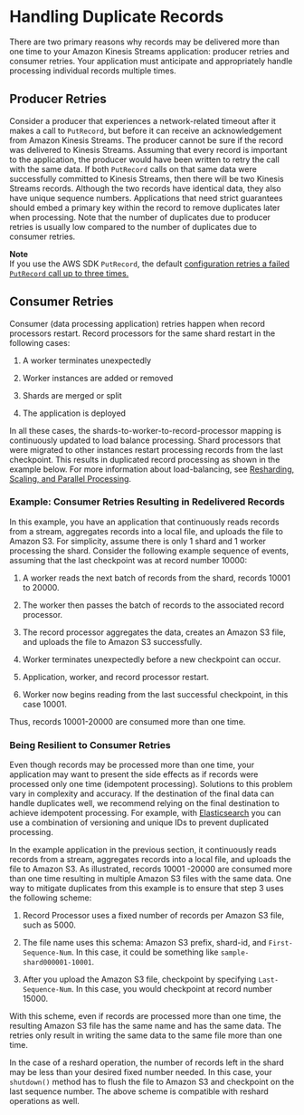 # Handling Duplicate Records<a name="kinesis-record-processor-duplicates"></a>

There are two primary reasons why records may be delivered more than one time to your Amazon Kinesis Streams application: producer retries and consumer retries\. Your application must anticipate and appropriately handle processing individual records multiple times\.

## Producer Retries<a name="kinesis-record-processor-duplicates-producer"></a>

Consider a producer that experiences a network\-related timeout after it makes a call to `PutRecord`, but before it can receive an acknowledgement from Amazon Kinesis Streams\. The producer cannot be sure if the record was delivered to Kinesis Streams\. Assuming that every record is important to the application, the producer would have been written to retry the call with the same data\. If both `PutRecord` calls on that same data were successfully committed to Kinesis Streams, then there will be two Kinesis Streams records\. Although the two records have identical data, they also have unique sequence numbers\. Applications that need strict guarantees should embed a primary key within the record to remove duplicates later when processing\. Note that the number of duplicates due to producer retries is usually low compared to the number of duplicates due to consumer retries\.

**Note**  
If you use the AWS SDK `PutRecord`, the default [configuration retries a failed `PutRecord` call up to three times\.](http://docs.aws.amazon.com/AWSJavaSDK/latest/javadoc/com/amazonaws/ClientConfiguration.html)

## Consumer Retries<a name="kinesis-record-processor-duplicates-consumer"></a>

Consumer \(data processing application\) retries happen when record processors restart\. Record processors for the same shard restart in the following cases:

1. A worker terminates unexpectedly 

1. Worker instances are added or removed 

1. Shards are merged or split 

1. The application is deployed 

In all these cases, the shards\-to\-worker\-to\-record\-processor mapping is continuously updated to load balance processing\. Shard processors that were migrated to other instances restart processing records from the last checkpoint\. This results in duplicated record processing as shown in the example below\. For more information about load\-balancing, see [Resharding, Scaling, and Parallel Processing](kinesis-record-processor-scaling.md)\.

### Example: Consumer Retries Resulting in Redelivered Records<a name="kinesis-record-processor-duplicates-consumer-example"></a>

In this example, you have an application that continuously reads records from a stream, aggregates records into a local file, and uploads the file to Amazon S3\. For simplicity, assume there is only 1 shard and 1 worker processing the shard\. Consider the following example sequence of events, assuming that the last checkpoint was at record number 10000:

1.  A worker reads the next batch of records from the shard, records 10001 to 20000\.

1.  The worker then passes the batch of records to the associated record processor\.

1.  The record processor aggregates the data, creates an Amazon S3 file, and uploads the file to Amazon S3 successfully\.

1.  Worker terminates unexpectedly before a new checkpoint can occur\. 

1.  Application, worker, and record processor restart\.

1.  Worker now begins reading from the last successful checkpoint, in this case 10001\.

Thus, records 10001\-20000 are consumed more than one time\.

### Being Resilient to Consumer Retries<a name="kinesis-record-processor-duplicates-consumer-resilience"></a>

Even though records may be processed more than one time, your application may want to present the side effects as if records were processed only one time \(idempotent processing\)\. Solutions to this problem vary in complexity and accuracy\. If the destination of the final data can handle duplicates well, we recommend relying on the final destination to achieve idempotent processing\. For example, with [Elasticsearch](http://www.elasticsearch.org/) you can use a combination of versioning and unique IDs to prevent duplicated processing\. 

In the example application in the previous section, it continuously reads records from a stream, aggregates records into a local file, and uploads the file to Amazon S3\. As illustrated, records 10001 \-20000 are consumed more than one time resulting in multiple Amazon S3 files with the same data\. One way to mitigate duplicates from this example is to ensure that step 3 uses the following scheme: 

1.  Record Processor uses a fixed number of records per Amazon S3 file, such as 5000\.

1.  The file name uses this schema: Amazon S3 prefix, shard\-id, and `First-Sequence-Num`\. In this case, it could be something like `sample-shard000001-10001`\.

1.  After you upload the Amazon S3 file, checkpoint by specifying `Last-Sequence-Num`\. In this case, you would checkpoint at record number 15000\. 

With this scheme, even if records are processed more than one time, the resulting Amazon S3 file has the same name and has the same data\. The retries only result in writing the same data to the same file more than one time\.

In the case of a reshard operation, the number of records left in the shard may be less than your desired fixed number needed\. In this case, your `shutdown()` method has to flush the file to Amazon S3 and checkpoint on the last sequence number\. The above scheme is compatible with reshard operations as well\.